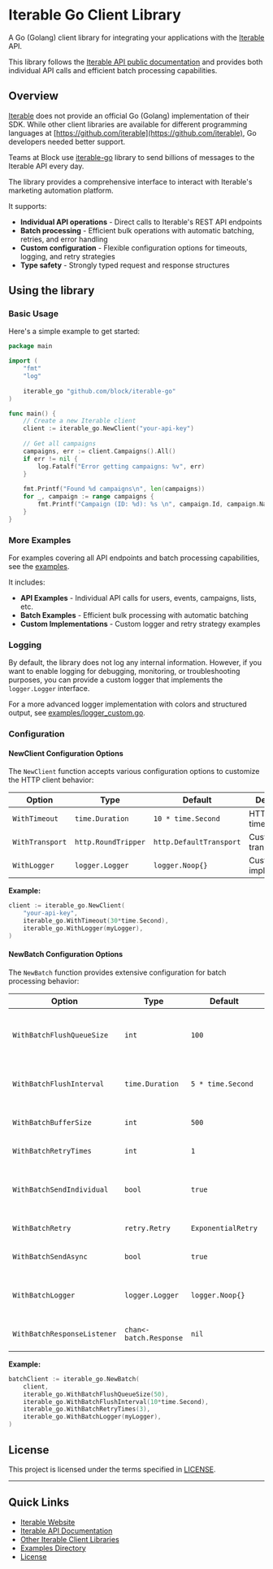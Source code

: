 # Iterable Go Client Library

A Go (Golang) client library for integrating your applications with the [Iterable](https://www.iterable.com) API.

This library follows the [Iterable API public documentation](https://api.iterable.com/api/docs) and provides both individual API calls and efficient batch processing capabilities.

## Overview

[Iterable](https://www.iterable.com) does not provide an official Go (Golang) implementation of their SDK. While other client libraries are available for different programming languages at [https://github.com/iterable](https://github.com/iterable), Go developers needed better support.

Teams at Block use [iterable-go](https://github.com/block/iterable-go) library to send billions of messages to the Iterable API every day.

The library provides a comprehensive interface to interact with Iterable's marketing automation platform.

It supports:

- **Individual API operations** - Direct calls to Iterable's REST API endpoints
- **Batch processing** - Efficient bulk operations with automatic batching, retries, and error handling
- **Custom configuration** - Flexible configuration options for timeouts, logging, and retry strategies
- **Type safety** - Strongly typed request and response structures



## Using the library

### Basic Usage

Here's a simple example to get started:

```go
package main

import (
    "fmt"
    "log"
    
    iterable_go "github.com/block/iterable-go"
)

func main() {
    // Create a new Iterable client
    client := iterable_go.NewClient("your-api-key")
    
    // Get all campaigns
    campaigns, err := client.Campaigns().All()
    if err != nil {
        log.Fatalf("Error getting campaigns: %v", err)
    }
    
    fmt.Printf("Found %d campaigns\n", len(campaigns))
    for _, campaign := range campaigns {
        fmt.Printf("Campaign (ID: %d): %s \n", campaign.Id, campaign.Name)
    }
}
```

### More Examples

For examples covering all API endpoints and batch processing capabilities, see the [examples](./examples).

It includes:

- **API Examples** - Individual API calls for users, events, campaigns, lists, etc.
- **Batch Examples** - Efficient bulk processing with automatic batching
- **Custom Implementations** - Custom logger and retry strategy examples

### Logging

By default, the library does not log any internal information.
However, if you want to enable logging for debugging, monitoring, or troubleshooting purposes,
you can provide a custom logger that implements the `logger.Logger` interface.

For a more advanced logger implementation with colors and structured output, see [examples/logger_custom.go](./examples/logger_custom.go).

### Configuration

#### NewClient Configuration Options

The `NewClient` function accepts various configuration options to customize the HTTP client behavior:

| Option | Type | Default | Description | Example |
|--------|------|---------|-------------|---------|
| `WithTimeout` | `time.Duration` | `10 * time.Second` | HTTP request timeout | `iterable_go.WithTimeout(30*time.Second)` |
| `WithTransport` | `http.RoundTripper` | `http.DefaultTransport` | Custom HTTP transport | `iterable_go.WithTransport(customTransport)` |
| `WithLogger` | `logger.Logger` | `logger.Noop{}` | Custom logger implementation | `iterable_go.WithLogger(myLogger)` |

**Example:**
```go
client := iterable_go.NewClient(
    "your-api-key",
    iterable_go.WithTimeout(30*time.Second),
    iterable_go.WithLogger(myLogger),
)
```

#### NewBatch Configuration Options

The `NewBatch` function provides extensive configuration for batch processing behavior:

| Option | Type                    | Default            | Description                                      | Example                                              |
|--------|-------------------------|--------------------|--------------------------------------------------|------------------------------------------------------|
| `WithBatchFlushQueueSize` | `int`                   | `100`              | Maximum messages before triggering batch         | `iterable_go.WithBatchFlushQueueSize(50)`            |
| `WithBatchFlushInterval` | `time.Duration`         | `5 * time.Second`  | Maximum time before triggering batch             | `iterable_go.WithBatchFlushInterval(10*time.Second)` |
| `WithBatchBufferSize` | `int`                   | `500`              | Internal channel buffer size                     | `iterable_go.WithBatchBufferSize(1000)`              |
| `WithBatchRetryTimes` | `int`                   | `1`                | Maximum retry attempts                           | `iterable_go.WithBatchRetryTimes(3)`                 |
| `WithBatchSendIndividual` | `bool`                  | `true`             | Send messages individually after a batch failure | `iterable_go.WithBatchSendIndividual(false)`         |
| `WithBatchRetry` | `retry.Retry`           | `ExponentialRetry` | Custom retry strategy                            | `iterable_go.WithBatchRetry(myRetry)`                |
| `WithBatchSendAsync` | `bool`                  | `true`             | Enable asynchronous processing                   | `iterable_go.WithBatchSendAsync(false)`              |
| `WithBatchLogger` | `logger.Logger`         | `logger.Noop{}`    | Custom logger for batch operations               | `iterable_go.WithBatchLogger(myLogger)`              |
| `WithBatchResponseListener` | `chan<- batch.Response` | `nil`              | Channel for response monitoring                  | `iterable_go.WithBatchResponseListener(respChan)`    |

**Example:**
```go
batchClient := iterable_go.NewBatch(
    client,
    iterable_go.WithBatchFlushQueueSize(50),
    iterable_go.WithBatchFlushInterval(10*time.Second),
    iterable_go.WithBatchRetryTimes(3),
    iterable_go.WithBatchLogger(myLogger),
)
```


## License

This project is licensed under the terms specified in [LICENSE](./LICENSE).

---

## Quick Links

- [Iterable Website](https://www.iterable.com)
- [Iterable API Documentation](https://api.iterable.com/api/docs)
- [Other Iterable Client Libraries](https://github.com/iterable)
- [Examples Directory](./examples)
- [License](./LICENSE)
